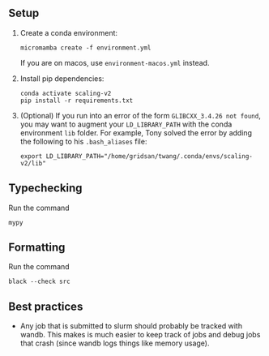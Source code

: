 ## Setup

1. Create a conda environment:
   ```
   micromamba create -f environment.yml
   ```
   If you are on macos, use `environment-macos.yml` instead.
2. Install pip dependencies:
   ```
   conda activate scaling-v2
   pip install -r requirements.txt
   ```

3. (Optional) If you run into an error of the form `GLIBCXX_3.4.26 not found`, you may want to augment your `LD_LIBRARY_PATH` with the conda environment `lib` folder. For example, Tony solved the error by adding the following to his `.bash_aliases` file:
   ```
   export LD_LIBRARY_PATH="/home/gridsan/twang/.conda/envs/scaling-v2/lib"
   ```

## Typechecking
Run the command
```
mypy
```

## Formatting
Run the command
```
black --check src
```

## Best practices
- Any job that is submitted to slurm should probably be tracked with wandb.
  This makes is much easier to keep track of jobs and debug jobs that crash
  (since wandb logs things like memory usage).
